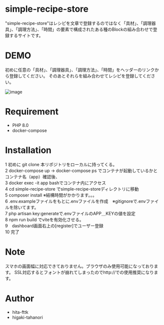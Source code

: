 # simple-recipe-store

"simple-recipe-store"はレシピを文章で登録するのではなく「具材」、「調理器具」、「調理方法」、「時間」の要素で構成されたある種のBlockの組み合わせで登録するサイトです。

# DEMO

初めに任意の「具材」、「調理器具」、「調理方法」、「時間」をヘッダーのリンクから登録してください。
そのあとそれらを組み合わせてレシピを登録してください。

![image](https://github.com/hita-fttk/express_tutorial/assets/78365187/16a1bb05-c85b-4fb5-b1b6-d4ae0b49ef7e)

# Requirement

* PHP 8.0
* docker-compose
# Installation
1 初めに git clone 本リポジトリをローカルに持ってくる。  
2 docker-compose up -> docker-compose ps でコンテナが起動しているかとコンテナ名（app）確認後、  
3 docker exec -it app bashでコンテナ内にアクセス  
4 cd simple-recipe-store でsimple-recipe-storeディレクトリに移動  
5 composer install ※結構時間がかかります。。。  
6 .env.exampleファイルをもとに.envファイルを作成　※gitignoreで.envファイルを除いてます。  
7 php artisan key:generateで.envファイルのAPP＿KEYの値を設定  
8 npm run build でviteを有効化させる。  
9　dashboard画面右上の[register]でユーザー登録  
10 完了  

# Note

スマホの画面幅に対応できておりません。ブラウザのみ使用可能になっております。
SSL対応するとフォントが崩れてしまったのでhttp://での使用推奨になります。

# Author

* hita-fttk
* higaki-tahanori
